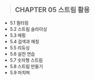 > ## CHAPTER 05 스트림 활용

* 5.1 필터링
* 5.2 스트림 슬라이싱
* 5.3 매핑
* 5.4 검색과 매칭
* 5.5 리듀싱
* 5.6 실전 연습
* 5.7 숫자형 스트림
* 5.8 스트림 만들기
* 5.9 마치며